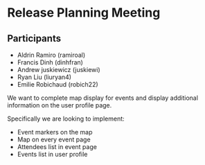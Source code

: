 # Release Planning Meeting

## Participants
- Aldrin Ramiro (ramiroal)
- Francis Dinh (dinhfran)
- Andrew juskiewicz (juskiewi)
- Ryan Liu (liuryan4)
- Emilie Robichaud (robich22)

We want to complete map display for events and display additional information on the user profile page. 

Specifically we are looking to implement:
- Event markers on the map
- Map on every event page 
- Attendees list in event page
- Events list in user profile
